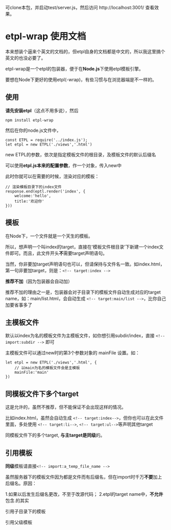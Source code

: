 
可clone本包，并启动test/server.js，然后访问 http://localhost:3001/ 查看效果。 

# etpl-wrap 使用文档

本来想装个逼来个英文的文档的，但etpl自身的文档都是中文的，所以我这里搞个英文的也没必要了。

etpl-wrap是一个etpl的包装器，便于在**Node.js**下使用etpl模板引擎。

要想在Node下更好的使用etpl(-wrap)，有些习惯与在浏览器端是不一样的。

## 使用
**请先安装etpl**（这点不用多说），然后
    
    npm install etpl-wrap

然后在你的node.js文件中，

    const ETPL = require('../index.js');
    let etpl = new ETPL('./views','.html')

new ETPL的参数，依次是指定模板文件的根目录，及模板文件的默认后缀名

可以使用**etpl.js本来的配置参数**，作一个对象，传入new中

此时你就可以在需要的时候，渲染对应的模板：
	
	// 渲染模板目录下的index文件
	response.end(eptl.render('index', {
		welcome:'hello',
		title:'欢迎你'
	}))

## 模板

在Node下，一个文件就是一个天生的模板。

所以，想声明一个叫index的target，直接在‘模板文件根目录’下新建一个index文件即可。而且，此文件开头**不**需要target声明语句。

当然，你非要加target声明语句也可以，但请保持与文件名一致。如index.html，第一句非要加target，则是：`<!-- target:index -->`

**推荐不加**（因为包装器会自动加）

推荐不加的理由之一是，包装器会对子目录下的模板文件自动生成对应的target name，如：main/list.html，会自动生成 `<!-- target:main/list -->`，比你自己加要省事多了

## 主模板文件

默认以index为名的模板文件为主模板文件，如你想引用subdir/index，直接 `<!-- import:subdir -->` 即可

主模板文件可以通过new时的第3个参数对象的 mainFile 设置。如：

    let etpl = new ETPL('./views','.html', {
        // 以main为名的模板文件会是主模板
        mainFile:'main'
    })

## 同模板文件下多个target

这是允许的，虽然不推荐，但不能保证不会出现这样的情况。

比如index.html，虽然会自动生成 `<!-- target:index-->`，但你也可以在此文件里面，多处使用 `<!-- target:li-->`, `<!-- target:ul-->`等声明其他target

同模板文件下的多个target, **与主target是同级**的。

## 引用模板

**同级**模板请直接`<!-- import:a_temp_file_name -->`

虽然服务器下的模板文件因为都是文件而有后缀名，但在import时千万**不要**加上后缀名。原因：

1.如果以后发生后缀名更改，不至于改源代码；
2.etpl的target name中，**不允许**包含.的其实

引用子目录下的模板
    <!-- import:main/content/ -->

引用父级模板
    <!-- import:../main/content/li -->
   